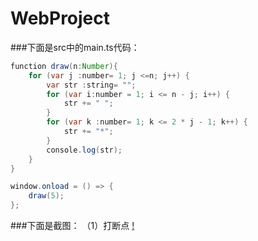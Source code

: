 # WebProject

###下面是src中的main.ts代码： 

```java
function draw(n:Number){
    for (var j :number= 1; j <=n; j++) {
        var str :string= "";
        for (var i:number = 1; i <= n - j; i++) {
            str += " ";
        }
        for (var k :number= 1; k <= 2 * j - 1; k++) {
            str += "*";
        }
        console.log(str);
    }
}

window.onload = () => {
    draw(5);
};
```
###下面是截图： 
（1）打断点
[!](1.png)
